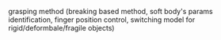 grasping method (breaking based method, soft body's params identification, finger position control, switching model for rigid/deformbale/fragile objects)
